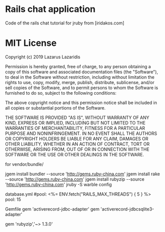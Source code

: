 # Rails chat application
Code of the rails chat tutorial for jruby from [iridakos.com]

# MIT License

Copyright (c) 2019 Lazarus Lazaridis

Permission is hereby granted, free of charge, to any person obtaining a copy
of this software and associated documentation files (the "Software"), to deal
in the Software without restriction, including without limitation the rights
to use, copy, modify, merge, publish, distribute, sublicense, and/or sell
copies of the Software, and to permit persons to whom the Software is
furnished to do so, subject to the following conditions:

The above copyright notice and this permission notice shall be included in all
copies or substantial portions of the Software.

THE SOFTWARE IS PROVIDED "AS IS", WITHOUT WARRANTY OF ANY KIND, EXPRESS OR
IMPLIED, INCLUDING BUT NOT LIMITED TO THE WARRANTIES OF MERCHANTABILITY,
FITNESS FOR A PARTICULAR PURPOSE AND NONINFRINGEMENT. IN NO EVENT SHALL THE
AUTHORS OR COPYRIGHT HOLDERS BE LIABLE FOR ANY CLAIM, DAMAGES OR OTHER
LIABILITY, WHETHER IN AN ACTION OF CONTRACT, TORT OR OTHERWISE, ARISING FROM,
OUT OF OR IN CONNECTION WITH THE SOFTWARE OR THE USE OR OTHER DEALINGS IN THE
SOFTWARE.

for vendor/bundle/ 

jgem install bundler --source 'http://gems.ruby-china.com'
jgem install rake --source 'http://gems.ruby-china.com'
jgem install rubyzip --source 'http://gems.ruby-china.com'
jruby -S warble config

database.yml
	#pool: <%= ENV.fetch("RAILS_MAX_THREADS") { 5 } %>
	pool:  15

Gemfile
gem 'activerecord-jdbc-adapter'
gem 'activerecord-jdbcsqlite3-adapter'

gem 'rubyzip','~> 1.3.0'
